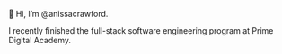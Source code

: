 👋 Hi, I’m @anissacrawford. 

I recently finished the full-stack software engineering program at Prime Digital Academy.

<!---
anissacrawford/anissacrawford is a ✨ special ✨ repository because its `README.md` (this file) appears on your GitHub profile.
You can click the Preview link to take a look at your changes.
--->
